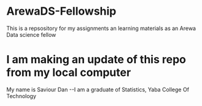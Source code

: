 # ArewaDS-Fellowship
This is a repsository for my assignments an learning materials as an Arewa Data science fellow 

# I am making an update of this repo from my local computer
My name is Saviour Dan
--I am a graduate of Statistics, Yaba College Of Technology